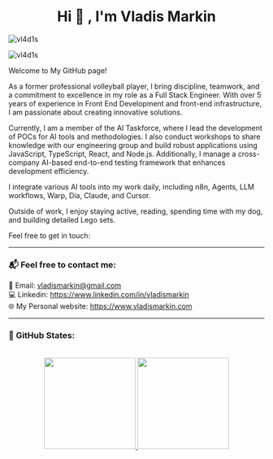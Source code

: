 <h1 align="center">Hi 👋 , I'm Vladis Markin</h1>

<p align="left"> <img src="https://komarev.com/ghpvc/?username=vl4d1s&label=Profile%20views&color=0e75b6&style=flat" alt="vl4d1s" /> </p>

<p align="left"><img src="https://github-profile-trophy.vercel.app/?username=vl4d1s&margin-w=15&no-bg=true&rank=SECRET,SSS,SS,S,AAA,AA,A,B,C" alt="vl4d1s" /></a> </p>

Welcome to My GitHub page!

As a former professional volleyball player, I bring discipline, teamwork, and a commitment to excellence in my role as a Full Stack Engineer. With over 5 years of experience in Front End Development and front-end infrastructure, I am passionate about creating innovative solutions.

Currently, I am a member of the AI Taskforce, where I lead the development of POCs for AI tools and methodologies. I also conduct workshops to share knowledge with our engineering group and build robust applications using JavaScript, TypeScript, React, and Node.js. Additionally, I manage a cross-company AI-based end-to-end testing framework that enhances development efficiency.

I integrate various AI tools into my work daily, including n8n, Agents, LLM workflows, Warp, Dia, Claude, and Cursor.

Outside of work, I enjoy staying active, reading, spending time with my dog, and building detailed Lego sets.

Feel free to get in touch:

---

### 📬 Feel free to contact me:

📧 Email: vladismarkin@gmail.com <br/>
💻 Linkedin: https://www.linkedin.com/in/vladismarkin <br/>
🌐 My Personal website: https://www.vladismarkin.com

---

### 🏅 GitHub States:

<p align="center"><br>
<a href="https://github.com/Vl4d1s">
  <img height="180em" src="https://github-readme-stats-eight-theta.vercel.app/api?username=Vl4d1s&show_icons=true&theme=algolia&include_all_commits=true&count_private=true"/>
  <img height="180em" src="https://github-readme-stats-eight-theta.vercel.app/api/top-langs/?username=Vl4d1s&layout=compact&langs_count=8&theme=algolia"/>
</a>
</p>
